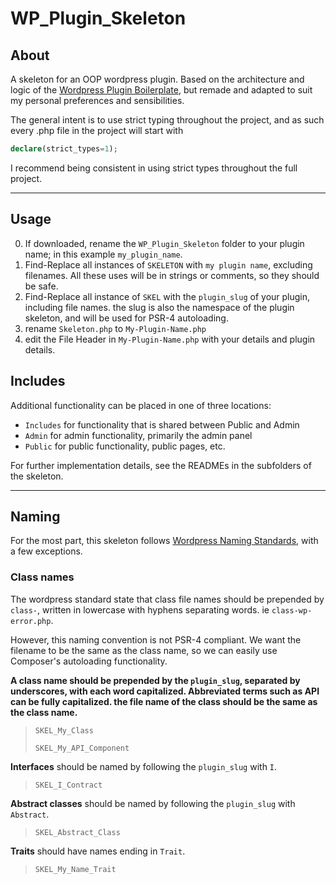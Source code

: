 # WP_Plugin_Skeleton
## About
A skeleton for an OOP wordpress plugin. Based on the architecture and logic of the [Wordpress Plugin Boilerplate](https://github.com/devinvinson/WordPress-Plugin-Boilerplate/), but remade and adapted to suit my personal preferences and sensibilities.

The general intent is to use strict typing throughout the project, and as such every .php file in the project will start with 

```PHP 
declare(strict_types=1);
```
I recommend being consistent in using strict types throughout the full project.
___
## Usage
0. If downloaded, rename the `WP_Plugin_Skeleton` folder to your plugin name; in this example `my_plugin_name`.
1. Find-Replace all instances of `SKELETON` with `my plugin name`, excluding filenames. All these uses will be in strings or comments, so they should be safe.
2. Find-Replace all instance of `SKEL` with the `plugin_slug` of your plugin, including file names. the slug is also the namespace of the plugin skeleton, and will be used for PSR-4 autoloading.
3. rename `Skeleton.php` to `My-Plugin-Name.php`
4. edit the File Header in `My-Plugin-Name.php` with your details and plugin details.

## Includes
Additional functionality can be placed in one of three locations:
* `Includes` for functionality that is shared between Public and Admin
* `Admin` for admin functionality, primarily the admin panel
* `Public` for public functionality, public pages, etc.

For further implementation details, see the READMEs in the subfolders of the skeleton.
___
## Naming
For the most part, this skeleton follows [Wordpress Naming Standards](https://developer.wordpress.org/coding-standards/wordpress-coding-standards/php/#naming-conventions), with a few exceptions.

### Class names
The wordpress standard state that class file names should be prepended by `class-`, written in lowercase with hyphens separating words. ie `class-wp-error.php`.

However, this naming convention is not PSR-4 compliant. We want the filename to be the same as the class name, so we can easily use Composer's autoloading functionality.

**A class name should be prepended by the `plugin_slug`, separated by underscores, with each word capitalized. Abbreviated terms such as API can be fully capitalized.
the file name of the class should be the same as the class name.**
> `SKEL_My_Class`
> 
> `SKEL_My_API_Component`

**Interfaces** should be named by following the `plugin_slug` with `I`.

> `SKEL_I_Contract` 

**Abstract classes** should be named by following the `plugin_slug` with `Abstract`.
> `SKEL_Abstract_Class` 

**Traits** should have names ending in `Trait`.
> `SKEL_My_Name_Trait`
